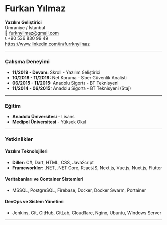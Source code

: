 # Furkan Yılmaz

**Yazılım Geliştirici**  
Ümraniye / İstanbul  
📧 furknyilmaz@gmail.com  
📞 +90 536 830 99 49  
 https://www.linkedin.com/in/furrknyilmaz

---

### Çalışma Deneyimi

- **11/2019 - Devam:** Skroll - Yazılım Geliştirici  
- **10/2018 - 11/2019:** Net Koruma - Siber Güvenlik Analisti  
- **06/2015 - 11/2015:** Anadolu Sigorta - BT Teknisyeni  
- **11/2014 - 06/2015:** Anadolu Sigorta - BT Teknisyeni (Staj)  

---

### Eğitim

- **Anadolu Üniversitesi** - Lisans  
- **Medipol Üniversitesi** - Yüksek Okul  

---

### Yetkinlikler

#### Yazılım Teknolojileri
- **Diller:** C#, Dart, HTML, CSS, JavaScript  
- **Frameworkler:** .NET, .NET Core, ReactJS, Next.js, Vue.js, Nuxt.js, Flutter  

#### Veritabanları ve Container Sistemleri
- MSSQL, PostgreSQL, Firebase, Docker, Docker Swarm, Portainer  

#### DevOps ve Sistem Yönetimi
- Jenkins, Git, GitHub, GitLab, Cloudflare, Nginx, Ubuntu, Windows Server  

---
